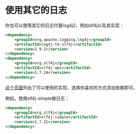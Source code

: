 # 使用其它的日志

你也可以使用其它的日志代替log4j2，例如slf4j以及其实现：
```xml
<dependency>
    <groupId>org.apache.logging.log4j</groupId>
    <artifactId>log4j-to-slf4j</artifactId>
    <version>2.9.1</version>
</dependency>
<dependency>
    <groupId>org.slf4j</groupId>
    <artifactId>slf4j-api</artifactId>
    <version>1.7.24</version>
</dependency>
```

[这个页面](https://www.slf4j.org/manual.html)列出了可以使用的实现，选择你喜欢的方式添加依赖即可。

例如，使用slf4j-simple做日志：

```xml
<dependency>
    <groupId>org.slf4j</groupId>
    <artifactId>slf4j-simple</artifactId>
    <version>1.7.21</version>
</dependency>
```